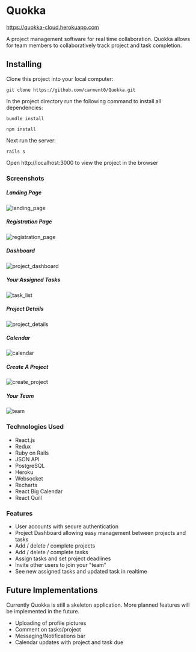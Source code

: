 # Quokka
https://quokka-cloud.herokuapp.com

A project management software for real time collaboration. Quokka allows for team members to collaboratively track project and task completion.

## Installing
Clone this project into your local computer:

`git clone https://github.com/carment0/Quokka.git`

In the project directory run the following command to install all dependencies:

`bundle install`

`npm install`

Next run the server:

`rails s`

Open http://localhost:3000 to view the project in the browser


### Screenshots
##### Landing Page
![landing_page]
##### Registration Page
![registration_page]
##### Dashboard
![project_dashboard]
##### Your Assigned Tasks
![task_list]
##### Project Details
![project_details]
##### Calendar
![calendar]
##### Create A Project
![create_project]
##### Your Team
![team]

[landing_page]: ./docs/screenshots/0.png
[registration_page]: ./docs/screenshots/1.png
[project_dashboard]: ./docs/screenshots/2.png
[task_list]: ./docs/screenshots/3.png
[project_details]: ./docs/screenshots/4.png
[calendar]: ./docs/screenshots/5.png
[create_project]: ./docs/screenshots/6.png
[team]: ./docs/screenshots/7.png

### Technologies Used
* React.js
* Redux
* Ruby on Rails
* JSON API
* PostgreSQL
* Heroku
* Websocket
* Recharts
* React Big Calendar
* React Quill

### Features
* User accounts with secure authentication
* Project Dashboard allowing easy management between projects and tasks
* Add / delete / complete projects
* Add / delete / complete tasks
* Assign tasks and set project deadlines
* Invite other users to join your "team"
* See new assigned tasks and updated task in realtime

## Future Implementations
Currently Quokka is still a skeleton application. More planned features will be implemented in the future.
* Uploading of profile pictures
* Comment on tasks/project
* Messaging/Notifications bar
* Calendar updates with project and task due
